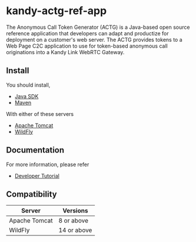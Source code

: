 # kandy-actg-ref-app 
The Anonymous Call Token Generator (ACTG) is a Java-based open source reference application that developers can adapt and productize for deployment on a customer's web server. The ACTG provides tokens to a Web Page C2C application to use for token-based anonymous call originations into a Kandy Link WebRTC Gateway.

## Install
You should install,
 - [Java SDK](https://www.oracle.com/java/technologies/javase-downloads.html)  
 - [Maven](https://maven.apache.org/)

With either of these servers
 - [Apache Tomcat](https://tomcat.apache.org/) 
 - [WildFly](https://wildfly.org/)

## Documentation
For more information, please refer

 - [Developer Tutorial](docs/developer-tutorial.md)

## Compatibility

| Server        | Versions    |
|---------------|-------------|
| Apache Tomcat | 8 or above  |
| WildFly       | 14 or above |
